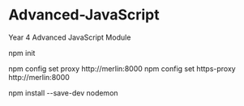 # Advanced-JavaScript
Year 4 Advanced JavaScript Module

npm init

npm config set proxy http://merlin:8000
npm config set https-proxy http://merlin:8000

npm install --save-dev nodemon
